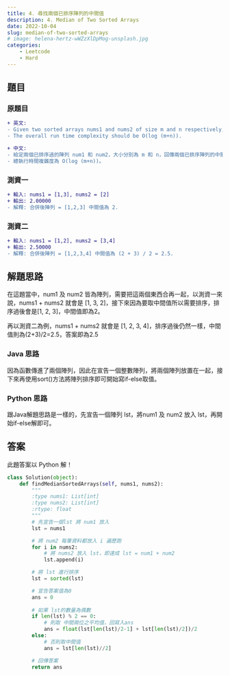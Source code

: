 ```yaml
---
title: 4. 尋找兩個已排序陣列的中間值
description: 4. Median of Two Sorted Arrays
date: 2022-10-04
slug: median-of-two-sorted-arrays
# image: helena-hertz-wWZzXlDpMog-unsplash.jpg
categories:
    - Leetcode
    - Hard
---
```


## 題目

### 原題目
```diff
+ 英文:
- Given two sorted arrays nums1 and nums2 of size m and n respectively, return the median of the two sorted arrays.
- The overall run time complexity should be O(log (m+n)).

+ 中文:
- 給定兩個已排序過的陣列 num1 和 num2，大小分別為 m 和 n，回傳兩個已排序陣列的中間值。
- 總執行時間複雜度為 O(log (m+n))。
```

### 測資一

```diff
+ 輸入: nums1 = [1,3], nums2 = [2]
+ 輸出: 2.00000
- 解釋: 合併後陣列 = [1,2,3] 中間值為 2.
```

### 測資二

```diff
+ 輸入: nums1 = [1,2], nums2 = [3,4]
+ 輸出: 2.50000
- 解釋: 合併後陣列 = [1,2,3,4] 中間值為 (2 + 3) / 2 = 2.5.
```

## 解題思路
在這題當中，num1 及 num2 皆為陣列，需要把這兩個東西合再一起，以測資一來說，nums1 + nums2 就會是 [1, 3, 2]，接下來因為要取中間值所以需要排序，排序過後會是[1, 2, 3]，中間值即為2。

再以測資二為例，nums1 + nums2 就會是 [1, 2, 3, 4]，排序過後仍然一樣，中間值則為(2+3)/2=2.5，答案即為2.5

### Java 思路
因為函數傳進了兩個陣列，因此在宣告一個整數陣列，將兩個陣列放置在一起，接下來再使用sort()方法將陣列排序即可開始寫if-else取值。

### Python 思路
跟Java解題思路是一樣的，先宣告一個陣列 lst，將num1 及 num2 放入 lst，再開始if-else解即可。

## 答案
此題答案以 Python 解！
```Python
class Solution(object):
    def findMedianSortedArrays(self, nums1, nums2):
        """
        :type nums1: List[int]
        :type nums2: List[int]
        :rtype: float
        """
        # 先宣告一個lst 將 num1 放入
        lst = nums1

        # 將 num2 每筆資料都放入 i 遍歷跑
        for i in nums2:
            # 將 nums2 放入 lst，即達成 lst = num1 + num2
            lst.append(i)

        # 將 lst 進行排序
        lst = sorted(lst)

        # 宣告答案值為0
        ans = 0
        
        # 如果 lst的數量為偶數
        if len(lst) % 2 == 0:
            # 則取 中間兩位之平均值，回寫入ans
            ans = float(lst[len(lst)/2-1] + lst[len(lst)/2])/2
        else:
            # 否則取中間值
            ans = lst[len(lst)//2]

        # 回傳答案
        return ans
```
<!-- > 思念是最暖的憂傷像一雙翅膀  
> 讓我停不了飛不遠在過往遊蕩  
> 不告而別的你 就算為了我著想  
> 這麼沉痛的呵護 我怎麼能翱翔
> 
> *[最暖的憂傷 - 田馥甄](https://www.youtube.com/watch?v=3aypp_YlBzI)* -->